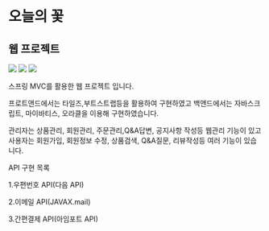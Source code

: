 <h1>오늘의 꽃</h1>
<h2>웹 프로젝트</h2>
<a href="https://devkch.notion.site/55a131f4a20a4e7484f3a07506874f2f">
 <img src="https://img.shields.io/badge/Notion-black?style=flat&logo=Notion&logoColor=white"/></a>
<img src=https://user-images.githubusercontent.com/61037406/226539032-ca83b307-c0fb-44c8-b964-cfa97962a4d4.png>
<img src=https://user-images.githubusercontent.com/61037406/226539411-0ed3909a-7347-4c76-8310-29f51bf3f94c.png>
<p>스프링 MVC를 활용한 웹 프로젝트 입니다.</p>
<p>프로트앤드에서는 타일즈,부트스트랩등을 활용하여 구현하였고 백앤드에서는 자바스크립트, 마이바티스, 오라클을 이용해 구현하였습니다.</p>
<p>관리자는 상품관리, 회원관리, 주문관리,Q&A답변, 공지사항 작성등 웹관리 기능이 있고 사용자는 회원가입, 회원정보 수정, 상품검색, Q&A질문, 리뷰작성등 여러 기능이 있습니다.</p>
<p>API 구현 목록</p>
<p>1.우편번호 API(다음 API)</p>
<p>2.이메일 API(JAVAX.mail)</p>
<p>3.간편결제 API(아임포트 API)</p>

<a herf = "https://devkch.notion.site/531b93bb4bcc4577a5a90ca91780451d">
